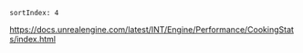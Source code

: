     sortIndex: 4

<https://docs.unrealengine.com/latest/INT/Engine/Performance/CookingStats/index.html>
